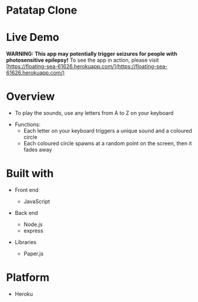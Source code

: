 # Patatap Clone



# Live Demo

**WARNING: This app may potentially trigger seizures for people with photosensitive epilepsy!**
To see the app in action, please visit [https://floating-sea-61626.herokuapp.com/](https://floating-sea-61626.herokuapp.com/)

# Overview
 
* To play the sounds, use any letters from A to Z on your keyboard

- Functions:	
	- Each letter on your keyboard triggers a unique sound and a coloured circle
	- Each coloured circle spawns at a random point on the screen, then it fades away

# Built with

- Front end
	- JavaScript

- Back end
	- Node.js
	- express

- Libraries
	- Paper.js

# Platform

- Heroku


